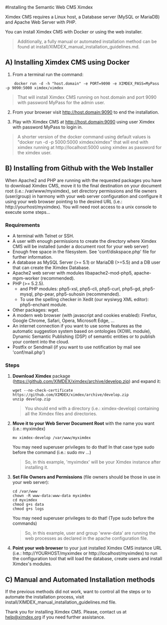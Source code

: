 #Installing the Semantic Web CMS Ximdex 

Ximdex CMS requires a Linux host, a Database server (MySQL or MariaDB) and Apache Web Server with PHP.

You can install Ximdex CMS with Docker or using the web installer.

> Additionally, a fully manual or automated installation method can be found at install/XIMDEX_manual_installation_guidelines.md.


## A) Installing Ximdex CMS using Docker

1. From a terminal run the command:

```
	docker run -d -h "host.domain" -e PORT=9090 -e XIMDEX_PASS=MyPass -p 9090:5000 ximdex/ximdex
```

> That will install Ximdex CMS running on host.domain and port 9090 with password MyPass for the admin user.

2. From your browser visit http://host.domain:9090 to end the installation.

3. Play with Ximdex CMS at http://host.domain:9090 using user Ximdex with password MyPass to login in.

> A shorter version of the docker command using default values is "docker run -d -p 5000:5000 ximdex/ximdex" that will end with ximdex running at http://localhost:5000 using ximdex as password for the ximdex user.


## B) Installing from Github with the Web Installer
When Apache2 and PHP are running with the requested packages you have to download Ximdex CMS, move it to the final destination on your document root (i.e.: /var/www/myximdex), set directory permissions and file owners (user/group) in harmony with your web server configuration and configure it using your web browser pointing to the desired URL (i.e.: http://yourhost/myximdex). You will need root access to a unix console to execute some steps...


### Requirements
*  A terminal with Telnet or SSH.
*  A user with enough permissions to create the directory where Ximdex CMS will be installed (under a document root for your web server)
*  Enough free space in the filesystem. See 'conf/diskspace.php' file for further information.
*  A database as MySQL Server (>= 5.1) or MariaDB (>=5.5) and a DB user that can create the Ximdex Database.
*  Apache2 web server with modules libapache2-mod-php5, apache-mpm-worker (recommended).
*  PHP (>= 5.2.5).
	*  and PHP modules: php5-xsl, php5-cli, php5-curl, php5-gd, php5-mysql, php-pear, php5-suhosin (recommended).
	*  To use the spelling checker in Xedit (our wysiwyg XML editor): php5-enchant module.
*  Other packages: wget.
*  A modern web browser (with javascript and cookies enabled): Firefox, Google Chrome, Safari, Opera, Microsoft Edge, …
*  An internet connection if you want to use some features as the automatic suggestion system based on ontologies (XOWL module), Dynamic Semantic Publishing (DSP) of semantic entities or to publish your content into the cloud.
*  Postfix or Sendmail (if you want to use notification by mail see 'conf/mail.php')

### Steps
1. **Download Ximdex** package (https://github.com/XIMDEX/ximdex/archive/develop.zip) and expand it:
	```
  	wget --no-check-certificate https://github.com/XIMDEX/ximdex/archive/develop.zip
	unzip develop.zip
  	```
	> You should end with a directory (i.e.: ximdex-develop) containing all the Ximdex files and directories.

2. **Move it to your Web Server Document Root** with the name you want (i.e.: myximdex)

	```
	mv ximdex-develop /var/www/myximdex
	```
	You may need superuser privileges to do that! In that case type sudo before the command (i.e.: sudo mv ...)

	> So, in this example, 'myximdex' will be your Ximdex instance after installing it.

3. **Set File Owners and Permissions** (file owners should be those in use in your web server):
	```
	cd /var/www
	chown -R www-data:www-data myximdex
	cd myximdex
	chmod g+s data
	chmod g+s logs
	```

	You may need superuser privileges to do that! (Type sudo before the commands)

	> So, in this example, user and group 'www-data' are running the web processes as declared in the apache configuration file.

4. **Point your web browser** to your just installed Ximdex CMS instance URL (i.e.: http://YOURHOST/myximdex or http://localhost/myximdex) to run the configuration tool that will load the database, create users and install Ximdex's modules.

## C) Manual and Automated Installation methods
If the previous methods did not work, want to control all the steps or to automate the installation process, visit install/XIMDEX_manual_installation_guidelines.md file.


Thank you for installing Ximdex CMS. Please, contact us at help@ximdex.org if you need further assistance.
